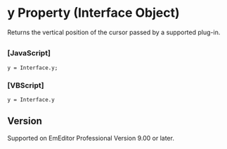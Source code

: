 # y Property (Interface Object)

Returns the vertical position of the cursor passed by a supported plug-in.

## 

### \[JavaScript\]

```
y = Interface.y;
```

### \[VBScript\]

```
y = Interface.y
```

## Version

Supported on EmEditor Professional Version 9.00 or later.
